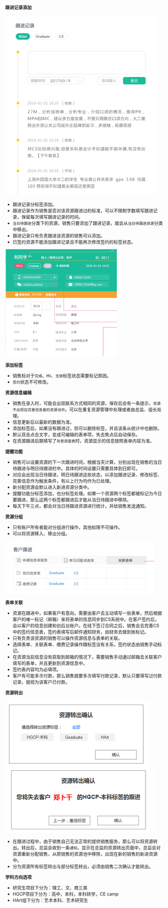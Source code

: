 **跟进记录添加**

![](/assets/跟进.png)

- 跟进记录分标签添加。
- 跟进记录作为销售是否对该资源跟进过的标准，可以不限制字数填写跟进记录，保留每次填写跟进记录的时间。
- `当日待跟进`分类下的资源，销售只要添加了跟进记录，就会从`当日待跟进资源`分类中移出。
- 跟进记录只有负责跟进该资源的销售可以添加。
- 已签约资源不能添加跟进记录且不能再次修改签约的标签状态。

![](/assets/信息编辑.png)

**添加标签**

- 销售标对于`完成`、`MV`、`无效`标签状态需要标记原因。
- `签约`状态不可修改。

**资源信息编辑**

- 销售在录入时，可能会出现联系方式相同的资源，保存后会有一条提示，`资源不出现在完善信息者的资源池中`。可以在重复资源管理中处理或者由总监、组长处理。
- 信息更新后以最新的数据为准。
- 添加标签后，如果没有跟进过，则可以删除标签，并且该条从统计中也删除。
- 默认双击点击文字，变成可编辑的表单项，失去焦点后自动保存。
- 在资源跟进后期填写了`背景调查表`时，资源显示的信息按照表单内容为准。

**提醒功能**

- 销售可以设置资源的下一次跟进时间，根据当天计算，分别出现在销售的当日待跟进与明日待跟进栏中。具体的时间设置只需要具体到日即可。
- 对应会出现当日待跟进，明日待跟进这些状态，以添加跟进记录、修改标签、完善信息作为触发条件，有以上行为均作为已处理。
- 新分配资源会默认进入新进资源分类中。
- 提醒功能分标签添加，也分标签处理。如果一个资源两个标签都被标记为今日要跟进，那么这两个标签都跟进后才能从当日待跟进中移除。
- 每天下午三点，都会对当日待跟进资源进行统计，并给销售发送通知。

**资源分组**

- 只有账户所有者能对分组进行操作，其他权限不可操作。
- 可以将资源移入、移出分组。

![](/assets/跟进表.png)

**表单关联**

- 资源在跟进中，如果客户有意向，需要由客户去主动填写一些表单，然后根据客户的唯一标记（邮箱）来将表单的信息同步到CS系统中。在客户签约后，会以客户的信息创建和创后台账户。在线下签订合同之后，销售会去完善CS中的签约信息表，签约表填写后邮件通知财务，由财务去做到账标记。
- 只有负责该资源的销售可以操作资源信息与表单的关联。
- 选择表单、关联表单、缴费记录操作跟标签没有关系，签约状态由销售手动标记。
- 在资源当前信息没有获取到邮箱的情况下，需要销售手动通过邮箱去关联客户填写的表单，并且更新到资源信息中。
- 签约表内容均为必填项。
- 客户有可能多次付款，那么销售就要多次填写付款记录，默认只要填写过付款记录，就视为该客户已付款。

**资源转出**

![](/assets/资源转出确认.png)
![](/assets/转出二次确认.png)

- 在跟进过程中，由于销售自己无法正常的提供销售服务，那么可以将资源转出。转出后，总监会收到一条`通知`，显示在总监的资源转出页面中，总监会对资源重新分配销售，从原销售的资源池中移除，出现在新的销售的新进资源中。
- 分为资源所有标签转出与部分标签转出，必须由销售二次确认才能转出。

**学科方向选项**

- 研究生项目下分为：理工、文、商三类
- HGCP项目下分为：高中，本科，本科转学，CE camp
- HArt组下分为：艺术本科、艺术研究生
